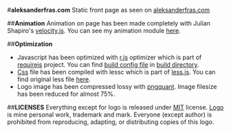 #**aleksanderfras.com**
Static front page as seen on [aleksanderfras.com](http://goo.gl/gCEHKJ)

##**Animation**
Animation on page has been made completely with Julian Shapiro's [velocity.js](https://github.com/julianshapiro/velocity).
You can see my animation module [here](https://github.com/AlFra432/aleksanderfras.com/blob/master/js/afnimation.js).

##**Optimization**
- Javascript has been optimized with [r.js](https://github.com/jrburke/r.js) optimizer which is part of [requirejs](https://github.com/jrburke/requirejs) project. You can find [build config file](https://github.com/AlFra432/aleksanderfras.com/blob/master/build/build.js) in [build directory](https://github.com/AlFra432/aleksanderfras.com/tree/master/build).
- [Css](https://github.com/AlFra432/aleksanderfras.com/blob/master/less/style.min.css) file has been compiled with lessc which is part of [less.js](https://github.com/less/less.js/). You can find original less file [here](https://github.com/AlFra432/aleksanderfras.com/blob/master/less/style.less).
- Logo image has been compressed lossy with [pngquant](https://github.com/pornel/pngquant). Image filesize has been reduced for almost 75%.

##**LICENSES**
Everything except for logo is released under [MIT](http://opensource.org/licenses/MIT) license. [Logo](https://github.com/AlFra432/aleksanderfras.com/blob/master/images/logo/aflogo-o.png) is mine personal work, trademark and mark. Everyone (except author) is prohibited from reproducing, adapting, or distributing copies of this logo.